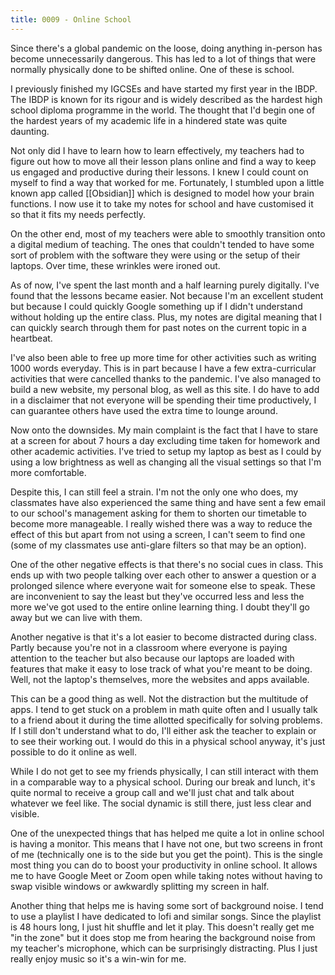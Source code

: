 ```yaml
---
title: 0009 - Online School
---
```


Since there's a global pandemic on the loose, doing anything in-person has become unnecessarily dangerous. This has led to a lot of things that were normally physically done to be shifted online. One of these is school. 

I previously finished my IGCSEs and have started my first year in the IBDP. The IBDP is known for its rigour and is widely described as the hardest high school diploma programme in the world. The thought that I'd begin one of the hardest years of my academic life in a hindered state was quite daunting.

Not only did I have to learn how to learn effectively, my teachers had to figure out how to move all their lesson plans online and find a way to keep us engaged and productive during their lessons. I knew I could count on myself to find a way that worked for me. Fortunately, I stumbled upon a little known app called [[Obsidian]] which is designed to model how your brain functions. I now use it to take my notes for school and have customised it so that it fits my needs perfectly.

On the other end, most of my teachers were able to smoothly transition onto a digital medium of teaching. The ones that couldn't tended to have some sort of problem with the software they were using or the setup of their laptops. Over time, these wrinkles were ironed out.

As of now, I've spent the last month and a half learning purely digitally. I've found that the lessons became easier. Not because I'm an excellent student but because I could quickly Google something up if I didn't understand without holding up the entire class. Plus, my notes are digital meaning that I can quickly search through them for past notes on the current topic in a heartbeat.

I've also been able to free up more time for other activities such as writing 1000 words everyday. This is in part because I have a few extra-curricular activities that were cancelled thanks to the pandemic. I've also managed to build a new website, my personal blog, as well as this site. I do have to add in a disclaimer that not everyone will be spending their time productively, I can guarantee others have used the extra time to lounge around. 

Now onto the downsides. My main complaint is the fact that I have to stare at a screen for about 7 hours a day excluding time taken for homework and other academic activities. I've tried to setup my laptop as best as I could by using a low brightness as well as changing all the visual settings so that I'm more comfortable. 

Despite this, I can still feel a strain. I'm not the only one who does, my classmates have also experienced the same thing and have sent a few email to our school's management asking for them to shorten our timetable to become more manageable. I really wished there was a way to reduce the effect of this but apart from not using a screen, I can't seem to find one (some of my classmates use anti-glare filters so that may be an option).

One of the other negative effects is that there's no social cues in class. This ends up with two people talking over each other to answer a question or a prolonged silence where everyone wait for someone else to speak. These are inconvenient to say the least but they've occurred less and less the more we've got used to the entire online learning thing. I doubt they'll go away but we can live with them. 

Another negative is that it's a lot easier to become distracted during class. Partly because you're not in a classroom where everyone is paying attention to the teacher but also because our laptops are loaded with features that make it easy to lose track of what you're meant to be doing. Well, not the laptop's themselves, more the websites and apps available.

This can be a good thing as well. Not the distraction but the multitude of apps. I tend to get stuck on a problem in math quite often and I usually talk to a friend about it during the time allotted specifically for solving problems. If I still don't understand what to do, I'll either ask the teacher to explain or to see their working out. I would do this in a physical school anyway, it's just possible to do it online as well.

While I do not get to see my friends physically, I can still interact with them in a comparable way to a physical school. During our break and lunch, it's quite normal to receive a group call and we'll just chat and talk about whatever we feel like. The social dynamic is still there, just less clear and visible.

One of the unexpected things that has helped me quite a lot in online school is having a monitor. This means that I have not one, but two screens in front of me (technically one is to the side but you get the point). This is the single most thing you can do to boost your productivity in online school. It allows me to have Google Meet or Zoom open while taking notes without having to swap visible windows or awkwardly splitting my screen in half.

Another thing that helps me is having some sort of background noise. I tend to use a playlist I have dedicated to lofi and similar songs. Since the playlist is 48 hours long, I just hit shuffle and let it play. This doesn't really get me "in the zone" but it does stop me from hearing the background noise from my teacher's microphone, which can be surprisingly distracting. Plus I just really enjoy music so it's a win-win for me.